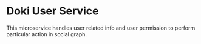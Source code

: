 # Doki User Service
This microservice handles user related info and user permission to perform particular action in social graph.